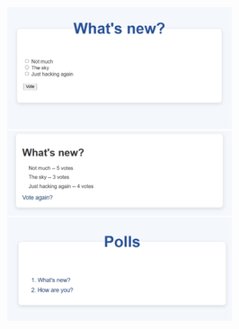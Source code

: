 <p align="center">
  <img src="django_polls_app_images/Ekran görüntüsü 2025-04-01 113413.png" alt="Açıklama metni" width="400" />
   <img src="django_polls_app_images/Ekran görüntüsü 2025-04-01 113449.png" alt="Açıklama metni" width="400" />
   <img src="django_polls_app_images/Ekran görüntüsü 2025-04-01 113506.png" alt="Açıklama metni" width="400" />
</p>

